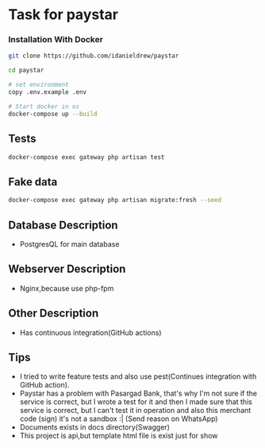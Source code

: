 # Task for paystar

### Installation With Docker

```sh
git clone https://github.com/idanieldrew/paystar

cd paystar

# set environment
copy .env.example .env

# Start docker in os
docker-compose up --build
```

## Tests

```sh
docker-compose exec gateway php artisan test
```

## Fake data
```sh
docker-compose exec gateway php artisan migrate:fresh --seed
```

## Database Description

- PostgresQL for main database

## Webserver Description

- Nginx,because use php-fpm

## Other Description

- Has continuous integration(GitHub actions)

## Tips

- I tried to write feature tests and also use pest(Continues integration with GitHub action).
- Paystar has a problem with Pasargad Bank, that's why I'm not sure if the service is correct, but I wrote a test for it and then I made sure that this service is correct, but I can't test it in operation and also this merchant code (sign) it's not a sandbox :| (Send reason on WhatsApp)
- Documents exists in docs directory(Swagger)
- This project is api,but template html file is exist just for show
